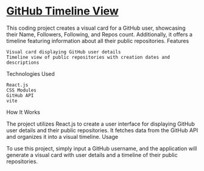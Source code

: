 # [GitHub Timeline View](https://github-timelinew-viewer.netlify.app/)

This coding project creates a visual card for a GitHub user, showcasing their Name, Followers, Following, and Repos count. Additionally, it offers a timeline featuring information about all their public repositories.
Features

    Visual card displaying GitHub user details
    Timeline view of public repositories with creation dates and descriptions

Technologies Used

    React.js
    CSS Modules
    GitHub API
    vite
    

How It Works

The project utilizes React.js to create a user interface for displaying GitHub user details and their public repositories. It fetches data from the GitHub API and organizes it into a visual timeline.
Usage

To use this project, simply input a GitHub username, and the application will generate a visual card with user details and a timeline of their public repositories.
